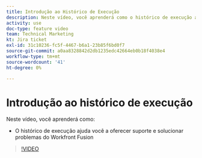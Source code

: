 ```yaml
---
title: Introdução ao Histórico de Execução
description: Neste vídeo, você aprenderá como o histórico de execução ajuda a suportar e solucionar problemas em [!DNL Adobe Workfront Fusion].
activity: use
doc-type: feature video
team: Technical Marketing
kt: Jira ticket
exl-id: 31c10236-fc5f-4467-b6a1-23b85f6bd0f7
source-git-commit: a0aa8328842d2db1235edc42664eb0b18f4038e4
workflow-type: tm+mt
source-wordcount: '41'
ht-degree: 0%

---
```


# Introdução ao histórico de execução

Neste vídeo, você aprenderá como:

* O histórico de execução ajuda você a oferecer suporte e solucionar problemas do Workfront Fusion

>[!VIDEO](https://video.tv.adobe.com/v/335282/?quality=12)
